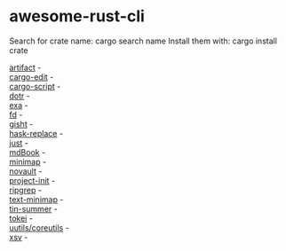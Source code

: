 # awesome-rust-cli
 Search for crate name: cargo search name
 Install them with: cargo install crate
 

[artifact](https://github.com/vitiral/artifact) -  
[cargo-edit](https://github.com/killercup/cargo-edit) -  
[cargo-script](https://github.com/cata0309/cargo-script) -  
[dotr](https://github.com/dpc/dotr) -  
[exa](https://github.com/ogham/exa) -  
[fd](https://github.com/sharkdp/fd) -  
[gisht](https://github.com/Xion/gisht) -  
[hask-replace](https://github.com/vmchale/hask-replace) -  
[just](https://github.com/casey/just) -  
[mdBook](https://github.com/rust-lang-nursery/mdBook) -  
[minimap](https://github.com/paileyq/minimap) -  
[novault](https://github.com/vitiral/novault) -  
[project-init](https://github.com/vmchale/project-init) -  
[ripgrep](https://github.com/BurntSushi/ripgrep) -  
[text-minimap](https://github.com/dpc/text-minimap) -  
[tin-summer](https://github.com/vmchale/tin-summer) -  
[tokei](https://github.com/XAMPPRocky/tokei) -  
[uutils/coreutils](https://github.com/uutils/coreutils) -  
[xsv](https://github.com/BurntSushi/xsv) -  
